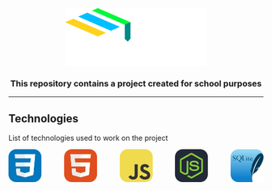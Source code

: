 <p align="center"><img align="center" width="280" src="./github/logo.svg"/></p>
<h3 align="center">This repository contains a project created for school purposes</h3>
<hr>

## Technologies

List of technologies used to work on the project

<p align="center" width="100%" style="display: flex; justify-content: space-between">
<img align="center" width="65" src="./github/icons/CSS.svg"/>
<img align="center" width="65" src="./github/icons/HTML.svg"/>
<img align="center" width="65" src="./github/icons/JavaScript.svg"/>
<img align="center" width="65" src="./github/icons/NodeJS-Dark.svg"/>
<img align="center" width="65" src="./github/icons/SQLite.svg"/>
</p>

